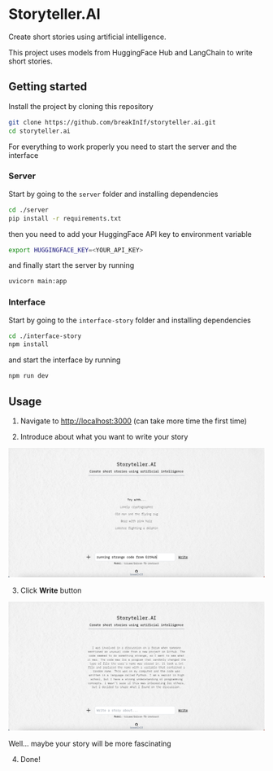 # Storyteller.AI
Create short stories using artificial intelligence.

This project uses models from HuggingFace Hub and LangChain to write short stories.

## Getting started

Install the project by cloning this repository

```bash
git clone https://github.com/breakInIf/storyteller.ai.git
cd storyteller.ai
```

For everything to work properly you need to start the server and the interface

### Server

Start by going to the `server` folder and installing dependencies

```bash
cd ./server
pip install -r requirements.txt
```

then you need to add your HuggingFace API key to environment variable

```bash
export HUGGINGFACE_KEY=<YOUR_API_KEY>
```

and finally start the server by running

```bash
uvicorn main:app
```

### Interface

Start by going to the `interface-story` folder and installing dependencies

```bash
cd ./interface-story
npm install
```

and start the interface by running

```bash
npm run dev
```

## Usage

1. Navigate to [http://localhost:3000](http://localhost:3000) (can take more time the first time)

2. Introduce about what you want to write your story

![Example](./docs/step1.png)

3. Click  **Write** button

![Example](./docs/step2.png)

Well... maybe your story will be more fascinating

4. Done!
